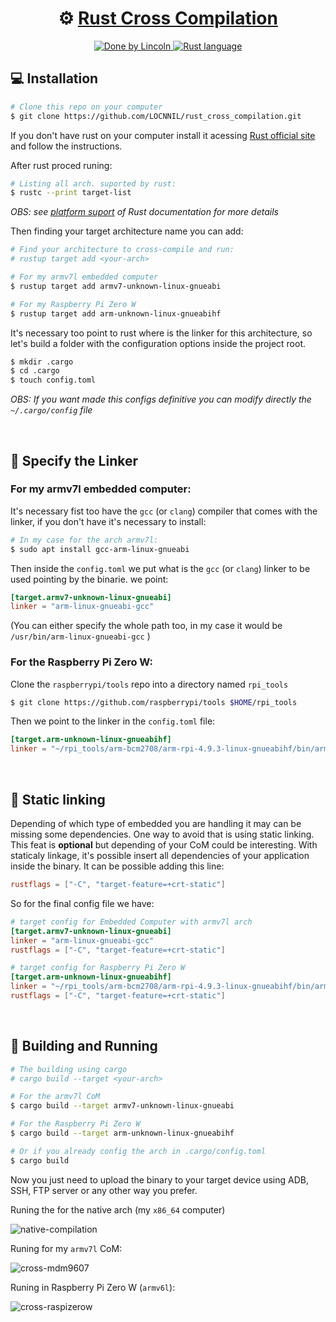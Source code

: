 <h1 align="center">
     ⚙️ <a href="#" alt=""> Rust Cross Compilation</a>
</h1>

<p align="center">
  <!img alt="License" src="https://img.shields.io/badge/license-MIT-brightgreen">

  <a href="https://www.linkedin.com/in/lincoln-wallace/">
    <img alt="Done by Lincoln" src="https://img.shields.io/badge/Done%20by-Lincoln%20Wallace-blue">
  </a>

  <a href="https://doc.rust-lang.org/rustc/platform-support.html">
    <img alt="Rust language" src="https://img.shields.io/badge/Language-Rust-orange">
  </a>

</p>

## 💻 **Installation**

```bash
# Clone this repo on your computer 
$ git clone https://github.com/LOCNNIL/rust_cross_compilation.git
```

If you don't have rust on your computer install it acessing 
[Rust official site](https://www.rust-lang.org/learn/get-started)
and follow the instructions.

After rust proced runing:
```bash
# Listing all arch. suported by rust:
$ rustc --print target-list
```

_OBS: see [platform suport](https://doc.rust-lang.org/beta/rustc/platform-support.html) of Rust documentation for more details_ 


Then finding your target architecture name you can add:

```bash
# Find your architecture to cross-compile and run:
# rustup target add <your-arch>

# For my armv7l embedded computer
$ rustup target add armv7-unknown-linux-gnueabi 

# For my Raspberry Pi Zero W
$ rustup target add arm-unknown-linux-gnueabihf
```

It's necessary too point to rust where is the linker for this architecture, so
let's build a folder with the configuration options inside
the project root.
```bash
$ mkdir .cargo
$ cd .cargo
$ touch config.toml
```

_OBS: If you want made this configs definitive you can modify
directly the `~/.cargo/config` file_

<br />

## :paperclip: **Specify the Linker**

### **For my armv7l embedded computer:**

It's necessary fist too have the `gcc` (or `clang`) compiler that comes with the linker, if you don't have it's necessary to install:

```bash
# In my case for the arch armv7l:
$ sudo apt install gcc-arm-linux-gnueabi
```
Then inside the `config.toml` we put what is the `gcc` (or `clang`) linker to be used pointing by the binarie.
we point:

```toml
[target.armv7-unknown-linux-gnueabi]
linker = "arm-linux-gnueabi-gcc"
```

(You can either specify the whole path too, in my case it would be `/usr/bin/arm-linux-gnueabi-gcc` )


### **For the Raspberry Pi Zero W:**

Clone the `raspberrypi/tools` repo into a directory named `rpi_tools`

```bash
$ git clone https://github.com/raspberrypi/tools $HOME/rpi_tools
```

Then we point to the linker in the `config.toml` file:
```toml
[target.arm-unknown-linux-gnueabihf]
linker = "~/rpi_tools/arm-bcm2708/arm-rpi-4.9.3-linux-gnueabihf/bin/arm-linux-gnueabihf-gcc"
```

<br />

## :link: **Static linking**

Depending of which type of embedded you are handling it may can be missing
 some dependencies. One way to avoid that is using static linking.
This feat is **optional** but depending of your CoM could be 
interesting. With staticaly linkage, it's possible insert all 
dependencies of your application inside the binary. It can be 
possible adding this line:

```toml
rustflags = ["-C", "target-feature=+crt-static"]
```

So for the final config file we have:
```toml
# target config for Embedded Computer with armv7l arch
[target.armv7-unknown-linux-gnueabi]
linker = "arm-linux-gnueabi-gcc"
rustflags = ["-C", "target-feature=+crt-static"]

# target config for Raspberry Pi Zero W
[target.arm-unknown-linux-gnueabihf]
linker = "~/rpi_tools/arm-bcm2708/arm-rpi-4.9.3-linux-gnueabihf/bin/arm-linux-gnueabihf-gcc"
rustflags = ["-C", "target-feature=+crt-static"]

```

<br />

## :checkered_flag: **Building and Running**

```bash
# The building using cargo
# cargo build --target <your-arch>

# For the armv7l CoM
$ cargo build --target armv7-unknown-linux-gnueabi

# For the Raspberry Pi Zero W
$ cargo build --target arm-unknown-linux-gnueabihf

# Or if you already config the arch in .cargo/config.toml
$ cargo build
```

Now you just need to upload the binary to your target device using ADB, SSH, FTP server or any other way you prefer.

Runing the for the native arch (my `x86_64` computer)

![native-compilation](https://dsm01pap001files.storage.live.com/y4mAZbWqyCTvj1BLGWXOL_HDXsN5fw_x-jEXPDbG4pZnWgdlCwCXnk_U66rStjGSNbzcUlcKAdx-rJBl7YYh9vZdS3_1gmeHbakAzvnype9h0KQQoCEw02Ds79bDJZZ9gHjRdJ3t72udTEEcVDQuCwQxooGfbZ8tYAwtmvi0iyVZH5ZPN338tztx1DixpUeyTSF?width=755&height=207&cropmode=none "native compilation")


Runing for my `armv7l` CoM:

![cross-mdm9607](https://dsm01pap001files.storage.live.com/y4m2w2YGE7BGEI5Tmyy4H3yvu4exV2nWkbqYLvz_V2Bz8l0A85l6LuiB81em7emYe_ebJ-JcRxFtcjDU08dPlbv1q6Zr5bUxBSb9w06QRSnExQ5-s9KnwoBkkj_IhP_yuxahxzf3IDaJvwRYYU5dVS7f3OYXVBsiBrH-v-HLChnoHljExOm4_r1U6_1nsGKDgn-?width=646&height=216&cropmode=none "Cross compiling for mdm9607")



Runing in Raspberry Pi Zero W (`armv6l`):

![cross-raspizerow](https://dsm01pap001files.storage.live.com/y4md1ybomk8XKeoEfvVGcTj0yGEBpAELSNSY3MI4vorJASky3-I-b9qQLmrz_yI-xL93XpQZa3CKQp9gC_3XvU-UMNgquSXjaAdmjlmQzXYS0T_5xBO5cFVa858aDAHXB-SCjHlvs2qnznzb4Fl0owCKtHYE2rgo-xz-O_v4XyAx_bFmAUGl2h9VCoZnTGMM4uJ?width=802&height=264&cropmode=none "Cross compiling for Raspberry Pi Zero W")


